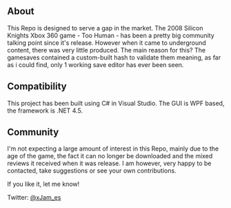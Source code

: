 ## About
This Repo is designed to serve a gap in the market. The 2008 Silicon Knights Xbox 360 game - Too Human - has been a pretty big community talking point since it's release. However when it came to underground content, there was very little produced. The main reason for this? The gamesaves contained a custom-built hash to validate them meaning, as far as i could find, only 1 working save editor has ever been seen.

## Compatibility
This project has been built using C# in Visual Studio. The GUI is WPF based, the framework is .NET 4.5.

## Community
I'm not expecting a large amount of interest in this Repo, mainly due to the age of the game, the fact it can no longer be downloaded and the mixed reviews it received when it was release. I am however, very happy to be contacted, take suggestions or see your own contributions.

If you like it, let me know!

Twitter: [@xJam_es](http://www.twitter.com/xJam_es)
